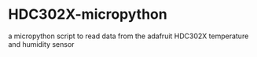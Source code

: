# HDC302X-micropython
a micropython script to read data from the adafruit HDC302X temperature and humidity sensor
